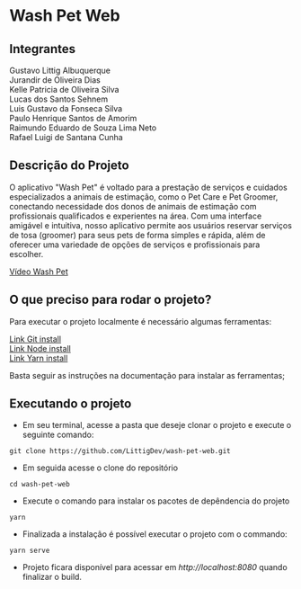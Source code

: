 # Wash Pet Web

## Integrantes
Gustavo Littig Albuquerque \
Jurandir de Oliveira Dias \
Kelle Patricia de Oliveira Silva \
Lucas dos Santos Sehnem \
Luis Gustavo da Fonseca Silva \
Paulo Henrique Santos de Amorim \
Raimundo Eduardo de Souza Lima Neto \
Rafael Luigi de Santana Cunha

## Descrição do Projeto

O  aplicativo  "Wash  Pet"  é  voltado  para  a  prestação  de  serviços  e  cuidados 
especializados a animais de estimação, como o Pet Care e Pet Groomer, conectando 
necessidade  dos  donos  de  animais  de  estimação  com  profissionais  qualificados  e 
experientes na área. Com uma interface amigável e intuitiva, nosso aplicativo permite 
aos usuários reservar serviços de tosa (groomer) para seus pets de forma simples e 
rápida, além de oferecer uma variedade de opções de serviços e profissionais para 
escolher.

[Vídeo Wash Pet](https://youtu.be/JxccTiHWkxM)

## O que preciso para rodar o projeto?

Para executar o projeto localmente é necessário algumas ferramentas:

[Link Git install](https://git-scm.com/downloads) \
[Link Node install](https://nodejs.org/en/download) \
[Link Yarn install](https://classic.yarnpkg.com/lang/en/docs/install/#mac-stable)

Basta seguir as instruções na documentação para instalar as ferramentas;

## Executando o projeto

 - Em seu terminal, acesse a pasta que deseje clonar o projeto e execute o seguinte comando:
```
git clone https://github.com/LittigDev/wash-pet-web.git
```
 - Em seguida acesse o clone do repositório
```
cd wash-pet-web
```
 - Execute o comando para instalar os pacotes de depêndencia do projeto
```
yarn
```
- Finalizada a instalação é possível executar o projeto com o commando:
```
yarn serve
```
- Projeto ficara disponível para acessar em _http://localhost:8080_ quando finalizar o build.

